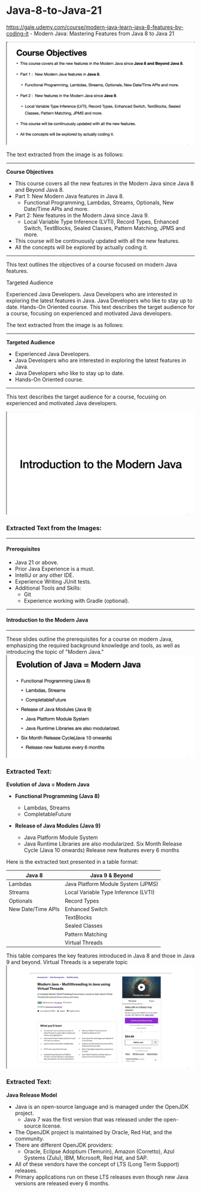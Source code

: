 # Java-8-to-Java-21
https://gale.udemy.com/course/modern-java-learn-java-8-features-by-coding-it -  Modern Java: Mastering Features from Java 8 to Java 21

![alt text](image.png)

The text extracted from the image is as follows:

---

**Course Objectives**

- This course covers all the new features in the Modern Java since Java 8 and Beyond Java 8.
- Part 1: New Modern Java features in Java 8.
  - Functional Programming, Lambdas, Streams, Optionals, New Date/Time APIs and more.
- Part 2: New features in the Modern Java since Java 9.
  - Local Variable Type Inference (LVTI), Record Types, Enhanced Switch, TextBlocks, Sealed Classes, Pattern Matching, JPMS and more.
- This course will be continuously updated with all the new features.
- All the concepts will be explored by actually coding it.

--- 

This text outlines the objectives of a course focused on modern Java features.

Targeted Audience

Experienced Java Developers.
Java Developers who are interested in exploring the latest features in Java.
Java Developers who like to stay up to date.
Hands-On Oriented course.
This text describes the target audience for a course, focusing on experienced and motivated Java developers.

The text extracted from the image is as follows:

---

**Targeted Audience**

- Experienced Java Developers.
- Java Developers who are interested in exploring the latest features in Java.
- Java Developers who like to stay up to date.
- Hands-On Oriented course.

--- 

This text describes the target audience for a course, focusing on experienced and motivated Java developers.

![alt text](image-1.png)
### Extracted Text from the Images:

---

#### **Prerequisites**
- Java 21 or above.
- Prior Java Experience is a must.
- IntelliJ or any other IDE.
- Experience Writing JUnit tests.
- Additional Tools and Skills:
  - Git
  - Experience working with Gradle (optional).

---

#### **Introduction to the Modern Java**

---

These slides outline the prerequisites for a course on modern Java, emphasizing the required background knowledge and tools, as well as introducing the topic of "Modern Java."
![alt text](image-2.png)
### Extracted Text:

**Evolution of Java = Modern Java**

- **Functional Programming (Java 8)**
  - Lambdas, Streams
  - CompletableFuture

- **Release of Java Modules (Java 9)**
  - Java Platform Module System
  - Java Runtime Libraries are also modularized.
  Six Month Release Cycle (Java 10 onwards)
Release new features every 6 months

Here is the extracted text presented in a table format:

| **Java 8**                     | **Java 9 & Beyond**                          |
|--------------------------------|---------------------------------------------|
| Lambdas                        | Java Platform Module System (JPMS)         |
| Streams                        | Local Variable Type Inference (LVTI)       |
| Optionals                      | Record Types                               |
| New Date/Time APIs             | Enhanced Switch                            |
|                                | TextBlocks                                  |
|                                | Sealed Classes                             |
|                                | Pattern Matching                           |
|                                | Virtual Threads                            |

This table compares the key features introduced in Java 8 and those in Java 9 and beyond.
Virtual Threads is a seperate topic
![alt text](image-3.png)

### Extracted Text:

**Java Release Model**

- Java is an open-source language and is managed under the OpenJDK project.
  - Java 7 was the first version that was released under the open-source license.
- The OpenJDK project is maintained by Oracle, Red Hat, and the community.
- There are different OpenJDK providers:
  - Oracle, Eclipse Adoptium (Temurin), Amazon (Corretto), Azul Systems (Zulu), IBM, Microsoft, Red Hat, and SAP.
- All of these vendors have the concept of LTS (Long Term Support) releases.
- Primary applications run on these LTS releases even though new Java versions are released every 6 months.